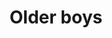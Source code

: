 ---
pid: ch339
title: Older boys
location_transcription: Down town
coordinates: "[-75.163028250669, 39.952352402915]"
zipcode: '19150'
gen_neighborhood: Northwest Philadelphia
neighborhood: Cedarbrook
outside_phl: 
age: '11'
age_range: 6-13
instagram: 
image_file_name: ch_339.jpg
proposal_transcription: 
topic: Youth
topic_summary: '0'
type: Other No Form
keywords_other: 
credit: 
image_labels: Male figure with sharp teeth and furrowed brow.
twitter: 
facebook: 
permalink: "/monuments/ch339/"
layout: item-page
---